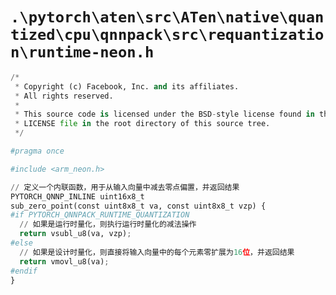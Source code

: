 # `.\pytorch\aten\src\ATen\native\quantized\cpu\qnnpack\src\requantization\runtime-neon.h`

```py
/*
 * Copyright (c) Facebook, Inc. and its affiliates.
 * All rights reserved.
 *
 * This source code is licensed under the BSD-style license found in the
 * LICENSE file in the root directory of this source tree.
 */

#pragma once

#include <arm_neon.h>

// 定义一个内联函数，用于从输入向量中减去零点偏置，并返回结果
PYTORCH_QNNP_INLINE uint16x8_t
sub_zero_point(const uint8x8_t va, const uint8x8_t vzp) {
#if PYTORCH_QNNPACK_RUNTIME_QUANTIZATION
  // 如果是运行时量化，则执行运行时量化的减法操作
  return vsubl_u8(va, vzp);
#else
  // 如果是设计时量化，则直接将输入向量中的每个元素零扩展为16位，并返回结果
  return vmovl_u8(va);
#endif
}
```